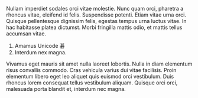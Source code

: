 Nullam imperdiet sodales orci vitae molestie. Nunc quam orci, pharetra a rhoncus vitae, eleifend id felis. Suspendisse potenti. Etiam vitae urna orci. Quisque pellentesque dignissim felis, egestas tempus urna luctus vitae. In hac habitasse platea dictumst. Morbi fringilla mattis odio, et mattis tellus accumsan vitae.

1. Amamus Unicode 碁
2. Interdum nex magna.

Vivamus eget mauris sit amet nulla laoreet lobortis. Nulla in diam elementum risus convallis commodo. Cras vehicula varius dui vitae facilisis. Proin elementum libero eget leo aliquet quis euismod orci vestibulum. Duis rhoncus lorem consequat tellus vestibulum aliquam. Quisque orci orci, malesuada porta blandit et, interdum nec magna.
